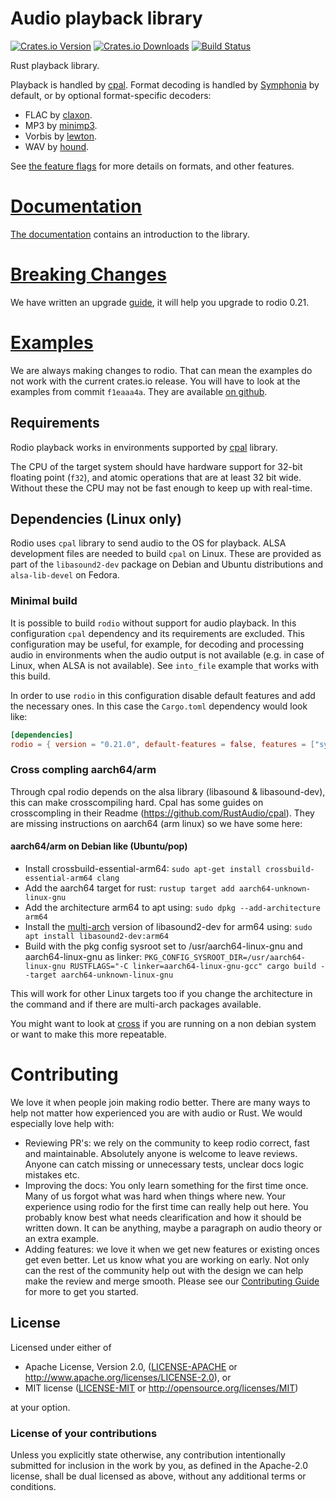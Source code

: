 # Audio playback library

[![Crates.io Version](https://img.shields.io/crates/v/rodio.svg)](https://crates.io/crates/rodio)
[![Crates.io Downloads](https://img.shields.io/crates/d/rodio.svg)](https://crates.io/crates/rodio)
[![Build Status](https://github.com/RustAudio/rodio/workflows/CI/badge.svg)](https://github.com/RustAudio/rodio/actions)

Rust playback library.

Playback is handled by [cpal](https://github.com/RustAudio/cpal). Format decoding is handled by [Symphonia](https://github.com/pdeljanov/Symphonia) by default, or by optional format-specific decoders:

 - FLAC by [claxon](https://github.com/ruuda/claxon).
 - MP3 by [minimp3](https://github.com/lieff/minimp3).
 - Vorbis by [lewton](https://github.com/est31/lewton).
 - WAV by [hound](https://github.com/ruud-v-a/hound).

See [the feature flags](https://docs.rs/crate/rodio/latest/features) for more details on formats, and other features.

# [Documentation](http://docs.rs/rodio)

[The documentation](http://docs.rs/rodio) contains an introduction to the library.

# [Breaking Changes](UPGRADE.md)
We have written an upgrade [guide](UPGRADE.md), it will help you upgrade to rodio 0.21.

# [Examples](https://github.com/RustAudio/rodio/tree/f1eaaa4a6346933fc8a58d5fd1ace170946b3a94/examples)

We are always making changes to rodio. That can mean the examples do not work with the current crates.io release. You will have to look at the examples from commit `f1eaaa4a`. They are available [on github](https://github.com/RustAudio/rodio/tree/f1eaaa4a6346933fc8a58d5fd1ace170946b3a94/examples).

## Requirements

Rodio playback works in environments supported by [cpal](https://github.com/RustAudio/cpal) library.

The CPU of the target system should have hardware support for 32-bit floating point (`f32`), and atomic operations that are at least 32 bit wide. Without these the CPU may not be fast enough to keep up with real-time.

## Dependencies (Linux only)

Rodio uses `cpal` library to send audio to the OS for playback. ALSA development files are needed to build `cpal` on Linux. These are provided as part of the `libasound2-dev` package on Debian and Ubuntu distributions and `alsa-lib-devel` on Fedora.

### Minimal build

It is possible to build `rodio` without support for audio playback. In this configuration `cpal` dependency and its requirements are excluded. This configuration may be useful, for example, for decoding and processing audio in environments when the audio output is not available (e.g. in case of Linux, when ALSA is not available). See `into_file` example that works with this build.

In order to use `rodio` in this configuration disable default features and add the necessary ones. In this case the `Cargo.toml` dependency would look like:
```toml
[dependencies]
rodio = { version = "0.21.0", default-features = false, features = ["symphonia-all"] }
```
### Cross compling aarch64/arm

Through cpal rodio depends on the alsa library (libasound & libasound-dev), this can make crosscompiling hard. Cpal has some guides on crosscompling in their Readme (https://github.com/RustAudio/cpal). They are missing instructions on aarch64 (arm linux) so we have some here:

#### aarch64/arm on Debian like (Ubuntu/pop)
- Install crossbuild-essential-arm64: `sudo apt-get install crossbuild-essential-arm64 clang`
- Add the aarch64 target for rust: `rustup target add aarch64-unknown-linux-gnu`
- Add the architecture arm64 to apt using: `sudo dpkg --add-architecture arm64`
- Install the [multi-arch](https://wiki.debian.org/Multiarch/HOWTO) version of libasound2-dev for arm64 using: `sudo apt install libasound2-dev:arm64`
- Build with the pkg config sysroot set to /usr/aarch64-linux-gnu and aarch64-linux-gnu as linker: `PKG_CONFIG_SYSROOT_DIR=/usr/aarch64-linux-gnu RUSTFLAGS="-C linker=aarch64-linux-gnu-gcc" cargo build --target aarch64-unknown-linux-gnu`

This will work for other Linux targets too if you change the architecture in the command and if there are multi-arch packages available.

You might want to look at [cross](https://github.com/cross-rs/cross) if you are running on a non debian system or want to make this more repeatable.

# Contributing

We love it when people join making rodio better. There are many ways to help not matter how experienced you are with audio or Rust. We would especially love help with:

- Reviewing PR's: we rely on the community to keep rodio correct, fast and maintainable. Absolutely anyone is welcome to leave reviews. Anyone can catch missing or unnecessary tests, unclear docs logic mistakes etc.
- Improving the docs: You only learn something for the first time once. Many of us forgot what was hard when things where new. Your experience using rodio for the first time can really help out here. You probably know best what needs clearification and how it should be written down. It can be anything, maybe a  paragraph on audio theory or an extra example.
- Adding features: we love it when we get new features or existing onces get even better. Let us know what you are working on early. Not only can the rest of the community help out with the design we can help make the review and merge smooth. Please see our [Contributing Guide](CONTRIBUTING.md) for more to get you started.

## License
[License]: #license

Licensed under either of

* Apache License, Version 2.0, ([LICENSE-APACHE](LICENSE-APACHE) or http://www.apache.org/licenses/LICENSE-2.0), or
* MIT license ([LICENSE-MIT](LICENSE-MIT) or http://opensource.org/licenses/MIT)

at your option.

### License of your contributions

Unless you explicitly state otherwise, any contribution intentionally submitted for inclusion in the work by you, as defined in the Apache-2.0 license, shall be dual licensed as above, without any additional terms or conditions.

